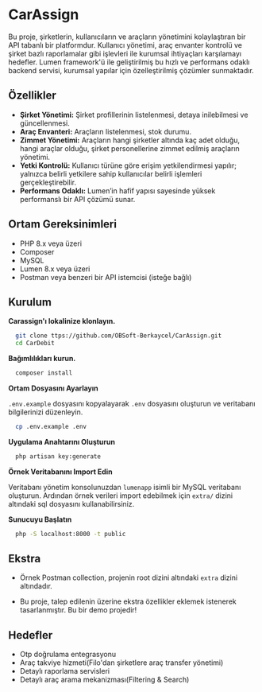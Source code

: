 
# CarAssign

Bu proje, şirketlerin, kullanıcıların ve araçların yönetimini kolaylaştıran bir API tabanlı bir platformdur. Kullanıcı yönetimi, araç envanter kontrolü ve şirket bazlı raporlamalar gibi işlevleri ile kurumsal ihtiyaçları karşılamayı hedefler. Lumen framework'ü ile geliştirilmiş bu hızlı ve performans odaklı backend servisi, kurumsal yapılar için özelleştirilmiş çözümler sunmaktadır.


## Özellikler

- **Şirket Yönetimi:** Şirket profillerinin listelenmesi, detaya inilebilmesi ve güncellenmesi.
- **Araç Envanteri:** Araçların listelenmesi, stok durumu.
- **Zimmet Yönetimi:** Araçların hangi şirketler altında kaç adet olduğu, hangi araçlar olduğu, şirket personellerine zimmet edilmiş araçların yönetimi.
- **Yetki Kontrolü:** Kullanıcı türüne göre erişim yetkilendirmesi yapılır; yalnızca belirli yetkilere sahip kullanıcılar belirli işlemleri gerçekleştirebilir.
- **Performans Odaklı:** Lumen’in hafif yapısı sayesinde yüksek performanslı bir API çözümü sunar.

  
## Ortam Gereksinimleri

- PHP 8.x veya üzeri
- Composer
- MySQL
- Lumen 8.x veya üzeri
- Postman veya benzeri bir API istemcisi (isteğe bağlı)

  
## Kurulum 

**Carassign'ı lokalinize klonlayın.**

```bash 
  git clone ttps://github.com/OBSoft-Berkaycel/CarAssign.git
  cd CarDebit
```
**Bağımlılıkları kurun.**
```bash 
  composer install
```
**Ortam Dosyasını Ayarlayın**

``.env.example`` dosyasını kopyalayarak ``.env`` dosyasını oluşturun ve veritabanı bilgilerinizi düzenleyin.
```bash 
  cp .env.example .env
```

**Uygulama Anahtarını Oluşturun**

```bash 
  php artisan key:generate
```

**Örnek Veritabanını Import Edin**

Veritabanı yönetim konsolunuzdan ``lumenapp`` isimli bir MySQL veritabanı oluşturun. Ardından örnek verileri import edebilmek için ``extra/`` dizini altındaki sql dosyasını kullanabilirsiniz.

**Sunucuyu Başlatın**

```bash 
  php -S localhost:8000 -t public
```



    
## Ekstra

- Örnek Postman collection, projenin root dizini altındaki ``extra`` dizini altındadır.

- Bu proje, talep edilenin üzerine ekstra özellikler eklemek istenerek tasarlanmıştır. Bu bir demo projedir!

## Hedefler

- Otp doğrulama entegrasyonu
- Araç takviye hizmeti(Filo'dan şirketlere araç transfer yönetimi)
- Detaylı raporlama servisleri
- Detaylı araç arama mekanizması(Filtering & Search)
